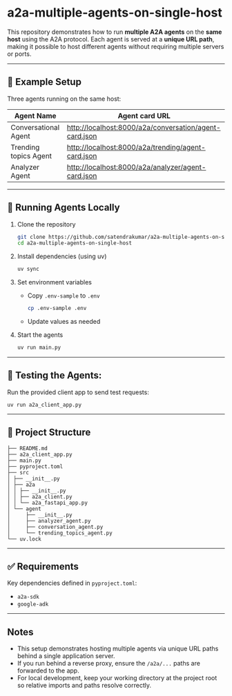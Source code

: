 # a2a-multiple-agents-on-single-host

This repository demonstrates how to run **multiple A2A agents** on the **same host** using the A2A protocol.
Each agent is served at a **unique URL path**, making it possible to host different agents without requiring multiple servers or ports.

---

## 📌 Example Setup

Three agents running on the same host:

| Agent Name            | Agent card URL                                                                                                    |
|-----------------------|-------------------------------------------------------------------------------------------------------------------|
| Conversational Agent  | [http://localhost:8000/a2a/conversation/agent-card.json](http://localhost:8000/a2a/conversation/agent-card.json) |
| Trending topics Agent | [http://localhost:8000/a2a/trending/agent-card.json](http://localhost:8000/a2a/trending/agent-card.json) |
| Analyzer Agent        | [http://localhost:8000/a2a/analyzer/agent-card.json](http://localhost:8000/a2a/analyzer/agent-card.json) |


---

## 🚀 Running Agents Locally

1.  Clone the repository
    ```bash
    git clone https://github.com/satendrakumar/a2a-multiple-agents-on-single-host.git
    cd a2a-multiple-agents-on-single-host
    ```

2.  Install dependencies (using uv)
    ```bash
    uv sync
    ```

3.  Set environment variables
    *   Copy `.env-sample` to `.env`
        ```bash
        cp .env-sample .env
        ```
    *   Update values as needed

4.  Start the agents
    ```bash
    uv run main.py
    ```

---

## 🧪 Testing the Agents:

Run the provided client app to send test requests:

```shell
uv run a2a_client_app.py
```

---

## 📂 Project Structure

```text
├── README.md
├── a2a_client_app.py
├── main.py
├── pyproject.toml
├── src
│ ├── __init__.py
│ ├── a2a
│ │ ├── __init__.py
│ │ ├── a2a_client.py
│ │ └── a2a_fastapi_app.py
│ └── agent
│     ├── __init__.py
│     ├── analyzer_agent.py
│     ├── conversation_agent.py
│     └── trending_topics_agent.py
└── uv.lock

```

---

## ✅ Requirements

Key dependencies defined in `pyproject.toml`:

*   `a2a-sdk`
*   `google-adk`

---

## Notes

- This setup demonstrates hosting multiple agents via unique URL paths behind a single application server.
- If you run behind a reverse proxy, ensure the `/a2a/...` paths are forwarded to the app.
- For local development, keep your working directory at the project root so relative imports and paths resolve correctly.